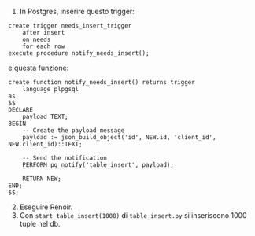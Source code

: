 1) In Postgres, inserire questo trigger:
```
create trigger needs_insert_trigger
    after insert
    on needs
    for each row
execute procedure notify_needs_insert();
```
e questa funzione:
```
create function notify_needs_insert() returns trigger
    language plpgsql
as
$$
DECLARE
    payload TEXT;
BEGIN
    -- Create the payload message
    payload := json_build_object('id', NEW.id, 'client_id', NEW.client_id)::TEXT;

    -- Send the notification
    PERFORM pg_notify('table_insert', payload);

    RETURN NEW;
END;
$$;
```
2) Eseguire Renoir.
3) Con ```start_table_insert(1000)``` di ```table_insert.py``` si inseriscono 1000 tuple nel db.
